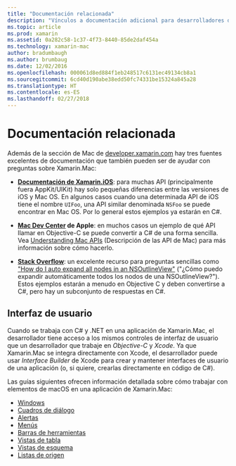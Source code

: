 ```yaml
---
title: "Documentación relacionada"
description: "Vínculos a documentación adicional para desarrolladores de macOS."
ms.topic: article
ms.prod: xamarin
ms.assetid: 0a282c58-1c37-4f73-8440-85de2daf454a
ms.technology: xamarin-mac
author: bradumbaugh
ms.author: brumbaug
ms.date: 12/02/2016
ms.openlocfilehash: 000061d8ed884f1eb248517c6131ec49134cb8a1
ms.sourcegitcommit: 6cd40d190abe38edd50fc74331be15324a845a28
ms.translationtype: HT
ms.contentlocale: es-ES
ms.lasthandoff: 02/27/2018
---
```

# <a name="related-documentation"></a>Documentación relacionada

Además de la sección de Mac de [developer.xamarin.com](~/mac/get-started/index.md) hay tres fuentes excelentes de documentación que también pueden ser de ayudar con preguntas sobre Xamarin.Mac:

- [**Documentación de Xamarin.iOS**](~/ios/get-started/index.md): para muchas API (principalmente fuera AppKit/UIKit) hay solo pequeñas diferencias entre las versiones de iOS y Mac OS. En algunos casos cuando una determinada API de iOS tiene el nombre `UIFoo`, una API similar denominada `NSFoo` se puede encontrar en Mac OS. Por lo general estos ejemplos ya estarán en C#.

- **[Mac Dev Center](https://developer.apple.com/devcenter/mac/) de Apple**: en muchos casos un ejemplo de qué API llamar en Objective-C se puede convertir a C# de una forma sencilla. Vea [Understanding Mac APIs](~/mac/app-fundamentals/mac-apis.md) (Descripción de las API de Mac) para más información sobre cómo hacerlo.

- [**Stack Overflow**](http://stackoverflow.com/): un excelente recurso para preguntas sencillas como ["How do I auto expand all nodes in an NSOutlineView"](http://stackoverflow.com/questions/519751/nsoutlineview-auto-expand-all-nodes) ("¿Cómo puedo expandir automáticamente todos los nodos de una NSOutlineView?"). Estos ejemplos estarán a menudo en Objective C y deben convertirse a C#, pero hay un subconjunto de respuestas en C#.

## <a name="user-interface"></a>Interfaz de usuario

Cuando se trabaja con C# y .NET en una aplicación de Xamarin.Mac, el desarrollador tiene acceso a los mismos controles de interfaz de usuario que un desarrollador que trabaje en *Objective-C* y *Xcode*. Ya que Xamarin.Mac se integra directamente con Xcode, el desarrollador puede usar _Interface Builder_ de Xcode para crear y mantener interfaces de usuario de una aplicación (o, si quiere, crearlas directamente en código de C#).

Las guías siguientes ofrecen información detallada sobre cómo trabajar con elementos de macOS en una aplicación de Xamarin.Mac:

- [Windows](~/mac/user-interface/window.md)
- [Cuadros de diálogo](~/mac/user-interface/dialog.md)
- [Alertas](~/mac/user-interface/alert.md)
- [Menús](~/mac/user-interface/menu.md)
- [Barras de herramientas](~/mac/user-interface/toolbar.md)
- [Vistas de tabla](~/mac/user-interface/table-view.md)
- [Vistas de esquema](~/mac/user-interface/outline-view.md)
- [Listas de origen](~/mac/user-interface/source-list.md)
